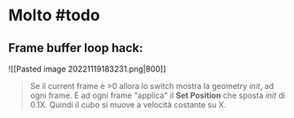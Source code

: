 # Molto #todo 


## Frame buffer loop hack: 

![[Pasted image 20221119183231.png|800]] 
> Se il current frame è >0 allora lo switch mostra la geometry *init*, ad ogni frame. E ad ogni frame "applica" il **Set Position** che sposta *init* di 0.1X. Quindi il cubo si muove a velocità costante su X. 


